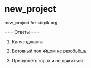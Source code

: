 # new_project
new_project for stepik.org

=== Ответы ===

1) Канченджанга

2) Бетонный пол яйцом не разобьёшь

3) Преодолеть страх и не двигаться